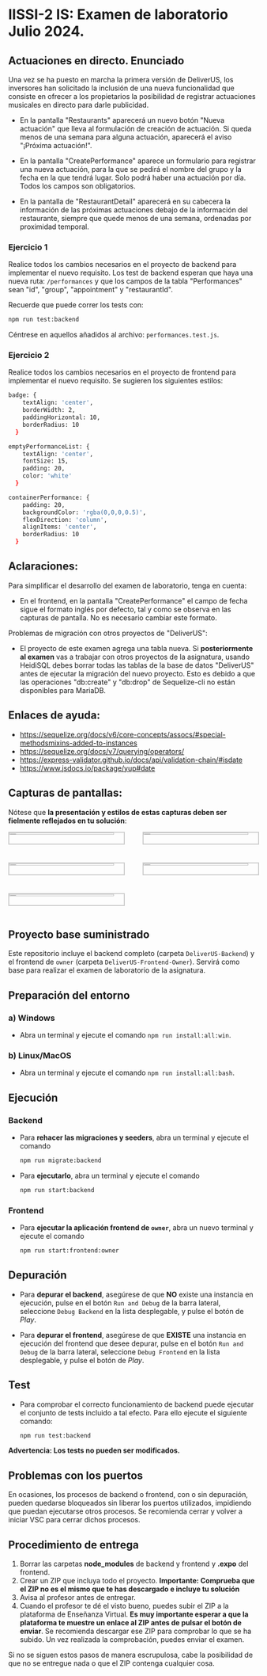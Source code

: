 # IISSI-2 IS: Examen de laboratorio Julio 2024. 

## Actuaciones en directo. Enunciado

Una vez se ha puesto en marcha la primera versión de DeliverUS, los inversores han solicitado la inclusión de una nueva funcionalidad que consiste en ofrecer a los propietarios la posibilidad de registrar actuaciones musicales en directo para darle publicidad. 

* En la pantalla "Restaurants" aparecerá un nuevo botón "Nueva actuación" que lleva al formulación de creación de actuación. Si queda menos de una semana para alguna actuación, aparecerá el aviso "¡Próxima actuación!".

* En la pantalla "CreatePerformance" aparece un formulario para registrar una nueva actuación, para la que se pedirá el nombre del grupo y la fecha en la que tendrá lugar. Solo podrá haber una actuación por día. Todos los campos son obligatorios.

* En la pantalla de "RestaurantDetail" aparecerá en su cabecera la información de las próximas actuaciones debajo de la información del restaurante, siempre que quede menos de una semana, ordenadas por proximidad temporal.

### Ejercicio 1

Realice todos los cambios necesarios en el proyecto de backend para implementar el nuevo requisito. Los test de backend esperan que haya una nueva ruta: `/performances` y que los campos de la tabla "Performances" sean "id", "group", "appointment" y "restaurantId". 

Recuerde que puede correr los tests con:
```Bash
npm run test:backend
```
Céntrese en aquellos añadidos al archivo: `performances.test.js`.

### Ejercicio 2

Realice todos los cambios necesarios en el proyecto de frontend para implementar el nuevo requisito. Se sugieren los siguientes estilos:

```Bash
badge: {
    textAlign: 'center',
    borderWidth: 2,
    paddingHorizontal: 10,
    borderRadius: 10
  }
```

```Bash
emptyPerformanceList: {
    textAlign: 'center',
    fontSize: 15,
    padding: 20,
    color: 'white'
  }
```

```Bash
containerPerformance: {
    padding: 20,
    backgroundColor: 'rgba(0,0,0,0.5)',
    flexDirection: 'column',
    alignItems: 'center',
    borderRadius: 10
  }
```

## Aclaraciones:

Para simplificar el desarrollo del examen de laboratorio, tenga en cuenta:
* En el frontend, en la pantalla "CreatePerformance" el campo de fecha sigue el formato inglés por defecto, tal y como se observa en las capturas de pantalla. No es necesario cambiar este formato.

Problemas de migración con otros proyectos de "DeliverUS":
* El proyecto de este examen agrega una tabla nueva. Si **posteriormente al examen** vas a trabajar con otros proyectos de la asignatura, usando HeidiSQL debes borrar todas las tablas de la base de datos "DeliverUS" antes de ejecutar la migración del nuevo proyecto. Esto es debido a que las operaciones "db:create" y "db:drop" de Sequelize-cli no están disponibles para MariaDB.

## Enlaces de ayuda:

* https://sequelize.org/docs/v6/core-concepts/assocs/#special-methodsmixins-added-to-instances
* https://sequelize.org/docs/v7/querying/operators/
* https://express-validator.github.io/docs/api/validation-chain/#isdate
* https://www.jsdocs.io/package/yup#date

## Capturas de pantallas:

Nótese que **la presentación y estilos de estas capturas deben ser fielmente reflejados en tu solución**: 

<div style="display: grid; grid-template-columns: repeat(2, 50%); gap: 20px;">
  <img src="docs/MyRestaurants.JPG" alt="List of restaurants" style="border: solid 2px #ccc; width: calc(100% - 20px);"/>
  <img src="docs/RestaurantDetail-Performance.JPG" alt="Restaurant with performances" style="border: solid 2px #ccc; width: calc(100% - 20px);"/>
  <img src="docs/RestaurantDetail-NoPerformance.JPG" alt="Restaurant without any performance" style="border: solid 2px #ccc; width: calc(100% - 20px);"/>
  <img src="docs/CreatePerformance-BackendValidation.JPG" alt="New performance with validation error from backend" style="border: solid 2px #ccc; width: calc(100% - 20px);"/>
  <img src="docs/CreatePerformance-FrontendValidation.JPG" alt="New performance with validation error from frontend" style="border: solid 2px #ccc; width: calc(100% - 20px);"/>
</div>

## Proyecto base suministrado

Este repositorio incluye el backend completo (carpeta `DeliverUS-Backend`) y el frontend de `owner` (carpeta `DeliverUS-Frontend-Owner`). Servirá como base para realizar el examen de laboratorio de la asignatura.

## Preparación del entorno

### a) Windows

* Abra un terminal y ejecute el comando `npm run install:all:win`.

### b) Linux/MacOS

* Abra un terminal y ejecute el comando `npm run install:all:bash`.

## Ejecución

### Backend

* Para **rehacer las migraciones y seeders**, abra un terminal y ejecute el comando

    ```Bash
    npm run migrate:backend
    ```

* Para **ejecutarlo**, abra un terminal y ejecute el comando

    ```Bash
    npm run start:backend
    ```

### Frontend

* Para **ejecutar la aplicación frontend de `owner`**, abra un nuevo terminal y ejecute el comando

    ```Bash
    npm run start:frontend:owner
    ```


## Depuración

* Para **depurar el backend**, asegúrese de que **NO** existe una instancia en ejecución, pulse en el botón `Run and Debug` de la barra lateral, seleccione `Debug Backend` en la lista desplegable, y pulse el botón de *Play*.

* Para **depurar el frontend**, asegúrese de que **EXISTE** una instancia en ejecución del frontend que desee depurar, pulse en el botón `Run and Debug` de la barra lateral, seleccione `Debug Frontend` en la lista desplegable, y pulse el botón de *Play*.

## Test

* Para comprobar el correcto funcionamiento de backend puede ejecutar el conjunto de tests incluido a tal efecto. Para ello ejecute el siguiente comando:

    ```Bash
    npm run test:backend
    ```
**Advertencia: Los tests no pueden ser modificados.**

## Problemas con los puertos

En ocasiones, los procesos de backend o frontend, con o sin depuración, pueden quedarse bloqueados sin liberar los puertos utilizados, impidiendo que puedan ejecutarse otros procesos. Se recomienda cerrar y volver a iniciar VSC para cerrar dichos procesos.


## Procedimiento de entrega

1. Borrar las carpetas **node_modules** de backend y frontend y **.expo** del frontend.
1. Crear un ZIP que incluya todo el proyecto. **Importante: Comprueba que el ZIP no es el mismo que te has descargado e incluye tu solución**
1. Avisa al profesor antes de entregar.
1. Cuando el profesor te dé el visto bueno, puedes subir el ZIP a la plataforma de Enseñanza Virtual. **Es muy importante esperar a que la plataforma te muestre un enlace al ZIP antes de pulsar el botón de enviar**. Se recomienda descargar ese ZIP para comprobar lo que se ha subido. Un vez realizada la comprobación, puedes enviar el examen.
  
Si no se siguen estos pasos de manera escrupulosa, cabe la posibilidad de que no se entregue nada o que el ZIP contenga cualquier cosa. 
